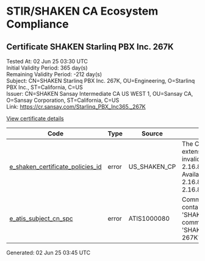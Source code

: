 # STIR/SHAKEN CA Ecosystem Compliance

## Certificate SHAKEN Starlinq PBX Inc. 267K

Tested At: 02 Jun 25 03:30 UTC\
Initial Validity Period: 365 day(s)\
Remaining Validity Period: -212 day(s)\
Subject: CN=SHAKEN Starlinq PBX Inc. 267K, OU=Engineering, O=Starlinq PBX Inc., ST=California, C=US\
Issuer: CN=SHAKEN Sansay Intermediate CA US WEST 1, OU=Sansay CA, O=Sansay Corporation, ST=California, C=US\
Link: https://cr.sansay.com/Starlinq_PBX_Inc365._267K

[View certificate details](https://x509.io/?cert=MIIC4TCCAoagAwIBAgIUQpx8cHEeOCDwuOHerm%2FzJiJkheIwCgYIKoZIzj0EAwIwgYUxCzAJBgNVBAYTAlVTMRMwEQYDVQQIDApDYWxpZm9ybmlhMRswGQYDVQQKDBJTYW5zYXkgQ29ycG9yYXRpb24xEjAQBgNVBAsMCVNhbnNheSBDQTEwMC4GA1UEAwwnU0hBS0VOIFNhbnNheSBJbnRlcm1lZGlhdGUgQ0EgVVMgV0VTVCAxMB4XDTIzMTEwMjEzNDk1N1oXDTI0MTEwMTEzNDk1N1owfDELMAkGA1UEBhMCVVMxEzARBgNVBAgMCkNhbGlmb3JuaWExGjAYBgNVBAoMEVN0YXJsaW5xIFBCWCBJbmMuMRQwEgYDVQQLDAtFbmdpbmVlcmluZzEmMCQGA1UEAwwdU0hBS0VOIFN0YXJsaW5xIFBCWCBJbmMuIDI2N0swWTATBgcqhkjOPQIBBggqhkjOPQMBBwNCAAQFWFAAZBAAtvNzptGUCDf34dndd7tp2hfyz%2BGjScWjudp97Ueter1LmCIBzqBv%2BMIj%2BKPHIQ9ryAzhDHnUsAKio4HbMIHYMBYGCCsGAQUFBwEaBAowCKAGFgQyNjdLMBcGA1UdIAQQMA4wDAYKYIZIAYb%2FCQEBATAdBgNVHQ4EFgQUBZq%2BGRvxjIXucD18dxTfTd%2BA2HEwHwYDVR0jBBgwFoAUrNOT9UNDzAq%2BRVgXE32SfNzDAUYwRwYDVR0fBEAwPjA8oDqgOIY2aHR0cHM6Ly9hdXRoZW50aWNhdGUtYXBpLmljb25lY3Rpdi5jb20vZG93bmxvYWQvdjEvY3JsMAwGA1UdEwEB%2FwQCMAAwDgYDVR0PAQH%2FBAQDAgeAMAoGCCqGSM49BAMCA0kAMEYCIQDHOc7O3a7RS8rXMyI8rRXIe7iPsbvk7R3V6i%2B4PUYtCwIhAKxklHmEqr9p0EZflro7FJdwACj7Hf4VQl%2F7dGj%2FQVxw)

| Code | Type | Source | Details |
|------|------|--------|---------|
| [e_shaken_certificate_policies_id](../../ISSUES/e_shaken_certificate_policies_id/README.md) | error | US_SHAKEN_CP | The Certificate Policies extension contains an invalid OID value: 2.16.840.1.114569.1.1.1. Available OIDs: 2.16.840.1.114569.1.1.3, 2.16.840.1.114569.1.1.4 |
| [e_atis_subject_cn_spc](../../ISSUES/e_atis_subject_cn_spc/README.md) | error | ATIS1000080 | Common name shall contain the text string 'SHAKEN 267K', but common name is 'SHAKEN Starlinq PBX Inc. 267K' |


Generated: 02 Jun 25 03:45 UTC